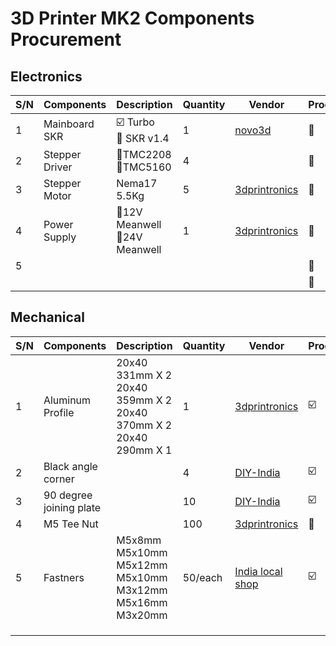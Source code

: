 # 3D Printer MK2 Components Procurement

## Electronics 

| S/N | Components | Description    | Quantity | Vendor | Procured |
|-----|------------|----------------|----------|--------|----------|
|  1  | Mainboard SKR | :ballot_box_with_check: Turbo <br>:white_square_button: SKR v1.4 | 1 | [novo3d](https://novo3d.in/) | :white_square_button: |
|  2  | Stepper Driver | :white_square_button:TMC2208 <br>:white_square_button:TMC5160 | 4 |        |:white_square_button:|
|  3  | Stepper Motor | Nema17 5.5Kg | 5 | [3dprintronics](https://www.3dprintronics.com/) |:white_square_button:|
|  4  | Power Supply | :white_square_button:12V Meanwell<br>:white_square_button:24V Meanwell | 1 | [3dprintronics](https://www.3dprintronics.com/) |:white_square_button:|
| 5 | | | | |:white_square_button:|
|  | | | | |:white_square_button:|

## Mechanical 

| S/N | Components | Description    | Quantity | Vendor | Procured |
|-----|------------|----------------|----------|--------|----------|
|  1  | Aluminum Profile | 20x40 331mm X 2<br>20x40 359mm X 2<br>20x40 370mm X 2<br>20x40 290mm X 1 | 1 | [3dprintronics](https://www.3dprintronics.com/)              | :ballot_box_with_check: |
| 2 | Black angle corner |  | 4 | [DIY-India](https://www.diy-india.com/products/angle-corner-connector) | :ballot_box_with_check: |
| 3 | 90 degree joining plate |  | 10 | [DIY-India](https://www.diy-india.com/products/l-joining-plate) | :ballot_box_with_check: |
| 4 | M5 Tee Nut |  | 100 | [3dprintronics](https://www.3dprintronics.com/)              | :white_square_button: |
| 5 | Fastners | M5x8mm<br>M5x10mm<br>M5x12mm<br/>M5x10mm<br>M3x12mm<br/>M5x16mm<br/>M3x20mm<br/> | 50/each | [India local shop](https://indialocalshop.com/)              | :ballot_box_with_check: |
|  |  |  |  |                                                              |  |
|  |  |  |  |                                                              |  |
|  |  |  |  |                                                              |  |
